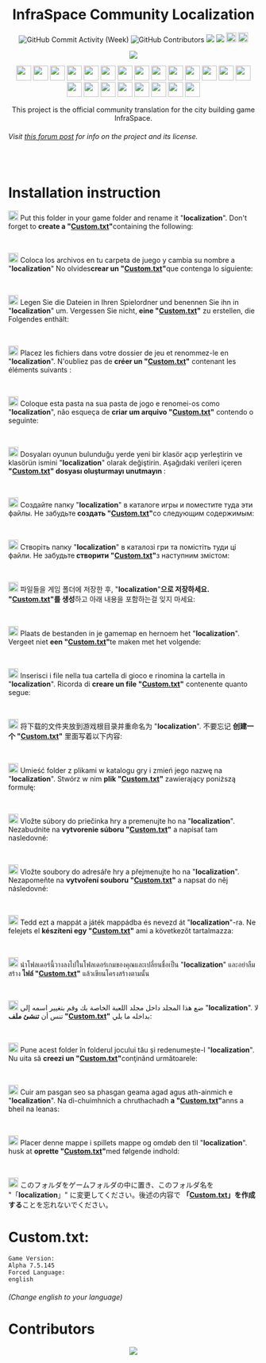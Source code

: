 <h1 align="center">InfraSpace Community Localization</h1>

<p align="center">
  <img alt="GitHub Commit Activity (Week)" src="https://img.shields.io/github/commit-activity/w/Ponzel/InfraSpaceLocalization" />
  <img alt="GitHub Contributors" src="https://img.shields.io/github/contributors/Ponzel/InfraSpaceLocalization" />
  <img src="https://img.shields.io/github/forks/Ponzel/InfraSpaceLocalization"/>
<img src="https://img.shields.io/github/stars/Ponzel/InfraSpaceLocalization"/> 
  <a href="https://discord.com/invite/xVy8Y4P"><img height="20px"src="https://img.shields.io/badge/Discord-7289DA?style=for-the-badge&logo=discord&logoColor=white"></a> <a href="https://store.steampowered.com/app/1511460/InfraSpace/">
  <img height="20px"src="https://img.shields.io/badge/Steam-000000?style=for-the-badge&logo=steam&logoColor=white"></a></p>


<p align="center"><img src="https://cdn.cloudflare.steamstatic.com/steam/apps/1511460/header.jpg?t=1654292964"></p>
<p align="center">
  <img width="30" src="https://upload.wikimedia.org/wikipedia/commons/thumb/3/30/Flag_of_the_United_Kingdom_%283-2_aspect_ratio%29.svg/800px-Flag_of_the_United_Kingdom_%283-2_aspect_ratio%29.svg.png?20121229004425">
  <img width="30" src="https://github.com/csmoore/country-flag-icons/blob/master/country-flags-4x3-png/es.png">
  <img width="30" src="https://github.com/csmoore/country-flag-icons/blob/master/country-flags-4x3-png/de.png">
  <img width="30" src="https://github.com/csmoore/country-flag-icons/blob/master/country-flags-4x3-png/fr.png">
  <img width="30" src="https://github.com/csmoore/country-flag-icons/blob/master/country-flags-4x3-png/pt.png">
  <img width="30" src="https://github.com/csmoore/country-flag-icons/blob/master/country-flags-4x3-png/tr.png">
  <img width="30" src="https://github.com/csmoore/country-flag-icons/blob/master/country-flags-4x3-png/ru.png">
  <img width="30" src="https://github.com/csmoore/country-flag-icons/blob/master/country-flags-4x3-png/ua.png">
  <img width="30" src="https://github.com/csmoore/country-flag-icons/blob/master/country-flags-4x3-png/kr.png">
  <img width="30" src="https://github.com/csmoore/country-flag-icons/blob/master/country-flags-4x3-png/nl.png">
  <img width="30" src="https://github.com/csmoore/country-flag-icons/blob/master/country-flags-4x3-png/it.png">
  <img width="30" src="https://github.com/csmoore/country-flag-icons/blob/master/country-flags-4x3-png/cn.png">
  <img width="30" src="https://github.com/csmoore/country-flag-icons/blob/master/country-flags-4x3-png/pl.png">
  <img width="30" src="https://github.com/csmoore/country-flag-icons/blob/master/country-flags-4x3-png/sk.png">
  <img width="30" src="https://github.com/csmoore/country-flag-icons/blob/master/country-flags-4x3-png/cz.png">
  <img width="30" src="https://github.com/csmoore/country-flag-icons/blob/master/country-flags-4x3-png/hu.png">
  <img width="30" src="https://github.com/csmoore/country-flag-icons/blob/master/country-flags-4x3-png/th.png">
  <img width="30" src="https://github.com/csmoore/country-flag-icons/blob/master/country-flags-4x3-png/ar.png">
  <img width="30" src="https://github.com/csmoore/country-flag-icons/blob/master/country-flags-4x3-png/ro.png">
  <img width="30" src="https://github.com/csmoore/country-flag-icons/blob/master/country-flags-4x3-png/gd.png">
  <img width="30" src="https://github.com/csmoore/country-flag-icons/blob/master/country-flags-4x3-png/dm.png">
  <img width="30" src="https://github.com/csmoore/country-flag-icons/blob/master/country-flags-4x3-png/jp.png">
</p>




<center>This project is the official community translation for the city building game InfraSpace.</center>

###### Visit [this forum post](https://forum.dionicsoftware.com/t/how-to-help-translating-infraspace/1630) for info on the project and its license.

<br>

# Installation instruction

<p><img width="20" src="https://camo.githubusercontent.com/577dd7224762ca165831c0ff33e574756fef82b6e5bb3a7c9d32f7d806b753b4/68747470733a2f2f75706c6f61642e77696b696d656469612e6f72672f77696b6970656469612f636f6d6d6f6e732f7468756d622f332f33302f466c61675f6f665f7468655f556e697465645f4b696e67646f6d5f253238332d325f6173706563745f726174696f2532392e7376672f38303070782d466c61675f6f665f7468655f556e697465645f4b696e67646f6d5f253238332d325f6173706563745f726174696f2532392e7376672e706e673f3230313231323239303034343235"> Put this folder in your game folder and rename it "<b>localization</b>". Don't forget to <b>create a "<a href="#customtxt">Custom.txt</a>"</b>containing the following:</p> 
<br>
<p><img width="20" src="https://github.com/csmoore/country-flag-icons/blob/master/country-flags-4x3-png/es.png"> Coloca los archivos en tu carpeta de juego y cambia su nombre a "<b>localization</b>" No olvides<b>crear un "<a href="#customtxt">Custom.txt</a>"</b>que contenga lo siguiente:</p> 
<br>
<p><img width="20" src="https://github.com/csmoore/country-flag-icons/blob/master/country-flags-4x3-png/de.png"> Legen Sie die Dateien in Ihren Spielordner und benennen Sie ihn in "<b>localization</b>" um. Vergessen Sie nicht, <b>eine "<a href="#customtxt">Custom.txt</a>"</b> zu erstellen, die Folgendes enthält:</p> 
<br>
<p><img width="20" src="https://github.com/csmoore/country-flag-icons/blob/master/country-flags-4x3-png/fr.png"> Placez les fichiers dans votre dossier de jeu et renommez-le en "<b>localization</b>". N'oubliez pas de <b>créer un "<a href="#customtxt">Custom.txt</a>"</b> contenant les éléments suivants :</p> 
<br>
<p><img width="20" src="https://github.com/csmoore/country-flag-icons/blob/master/country-flags-4x3-png/pt.png"> Coloque esta pasta na sua pasta de jogo e renomei-os como "<b>localization</b>", não esqueça de <b>criar um arquivo "<a href="#customtxt">Custom.txt</a>"</b> contendo o seguinte:</p> 
<br>
<p><img width="20" src="https://github.com/csmoore/country-flag-icons/blob/master/country-flags-4x3-png/tr.png"> Dosyaları oyunun bulunduğu yerde yeni bir klasör açıp yerleştirin ve klasörün ismini "<b>localization</b>" olarak değiştirin. Aşağıdaki verileri içeren <b>"<a href="#customtxt">Custom.txt</a>" dosyası oluşturmayı unutmayın </b>:</p> 
<br>
<p><img width="20" src="https://github.com/csmoore/country-flag-icons/blob/master/country-flags-4x3-png/ro.png"> Создайте папку "<b>localization</b>" в каталоге игры и поместите туда эти файлы. Не забудьте<b> создать "<a href="#customtxt">Custom.txt</a>"</b>со следующим содержимым:</p> 
<br>
<p><img width="20" src="https://github.com/csmoore/country-flag-icons/blob/master/country-flags-4x3-png/ua.png"> Cтворіть папку "<b>localization</b>" в каталозі гри та помістіть туди ці файли. Не забудьте<b> створити "<a href="#customtxt">Custom.txt</a>"</b>з наступним змістом:</p> 
<br>
<p><img width="20" src="https://github.com/csmoore/country-flag-icons/blob/master/country-flags-4x3-png/ko.png"> 파일들을 게임 폴더에 저장한 후, "<b>localization</b>"<b>으로 저장하세요. "<a href="#customtxt">Custom.txt</a>"를 생성</b>하고 아래 내용을 포함하는걸 잊지 마세요:</p> 
<br>
<p><img width="20" src="https://github.com/csmoore/country-flag-icons/blob/master/country-flags-4x3-png/nl.png"> Plaats de bestanden in je gamemap en hernoem het "<b>localization</b>". Vergeet niet <b> een "<a href="#customtxt">Custom.txt</a>"</b>te maken met het volgende:</p> 
<br>
<p><img width="20" src="https://github.com/csmoore/country-flag-icons/blob/master/country-flags-4x3-png/it.png"> Inserisci i file nella tua cartella di gioco e rinomina la cartella in "<b>localization</b>". Ricorda di  <b>creare un file "<a href="#customtxt">Custom.txt</a>"</b> contenente quanto segue:</p> 
<br>
<p><img width="20" src="https://github.com/csmoore/country-flag-icons/blob/master/country-flags-4x3-png/cn.png"> 将下载的文件夹放到游戏根目录并重命名为 "<b>localization</b>". 不要忘记 <b>创建一个 "<a href="#customtxt">Custom.txt</a>"</b> 里面写着以下内容:</p> 
<br>
<p><img width="20" src="https://github.com/csmoore/country-flag-icons/blob/master/country-flags-4x3-png/pl.png"> Umieść folder z plikami w katalogu gry i zmień jego nazwę na "<b>localization</b>". Stwórz w nim <b>plik "<a href="#customtxt">Custom.txt</a>"</b> zawierający poniższą formułę:</p> 
<br>
<p><img width="20" src="https://github.com/csmoore/country-flag-icons/blob/master/country-flags-4x3-png/sk.png"> Vložte súbory do priečinka hry a premenujte ho na "<b>localization</b>". Nezabudnite na <b>vytvorenie súboru "<a href="#customtxt">Custom.txt</a>"</b> a napísať tam nasledovné:</p> 
<br>
<p><img width="20" src="https://github.com/csmoore/country-flag-icons/blob/master/country-flags-4x3-png/cz.png"> Vložte soubory do adresáře hry a přejmenujte ho na "<b>localization</b>". Nezapomeňte na <b>vytvoření souboru "<a href="#customtxt">Custom.txt</a>"</b> a napsat do něj následovné:</p> 
<br>
<p><img width="20" src="https://github.com/csmoore/country-flag-icons/blob/master/country-flags-4x3-png/hu.png"> Tedd ezt a mappát a játék mappádba és nevezd át "<b>localization</b>"-ra. Ne felejets el <b>készíteni egy "<a href="#customtxt">Custom.txt</a>"</b> ami a következőt tartalmazza: </p> 
<br>
<p><img width="20" src="https://github.com/csmoore/country-flag-icons/blob/master/country-flags-4x3-png/th.png"> นำโฟลเดอร์นี้วางลงไปในโฟลเดอร์เกมของคุณและเปลี่ยนชื่อเป็น "<b>localization</b>" และอย่าลืมสร้าง <b>ไฟล์ "<a href="#customtxt">Custom.txt</a>"</b> แล้วเขียนโครงสร้างตามนั้น  </p> 
<br>
<p><img width="20" src="https://github.com/csmoore/country-flag-icons/blob/master/country-flags-4x3-png/ar.png"> ضع هذا المجلد داخل مجلد اللعبة الخاصة بك وقم بتغيير اسمه إلى "<b>localization</b>". لا تنس أن <b> تنشئ ملف "<a href="#customtxt">Custom.txt</a>"</b> بداخله ما يلي: </p>
<br>
<p><img width="20" src="https://github.com/csmoore/country-flag-icons/blob/master/country-flags-4x3-png/ro.png"> Pune acest folder în folderul jocului tău și redenumește-l "<b>localization</b>". Nu uita să <b>creezi un "<a href="#customtxt">Custom.txt</a>"</b>conţinând următoarele: </p>
<br>
<p><img width="20" src="https://github.com/csmoore/country-flag-icons/blob/master/country-flags-4x3-png/gd.png"> Cuir am pasgan seo sa phasgan geama agad agus ath-ainmich e "<b>localization</b>". Na dì-chuimhnich a chruthachadh <b>a "<a href="#customtxt">Custom.txt</a>"</b>anns a bheil na leanas: </p>
<br>
<p><img width="20" src="https://github.com/csmoore/country-flag-icons/blob/master/country-flags-4x3-png/dk.png"> Placer denne mappe i spillets mappe og omdøb den til "<b>localization</b>". husk at <b>oprette "<a href="#customtxt">Custom.txt</a>"</b>med følgende indhold: </p>
<br>
<p><img width="20" src="https://github.com/csmoore/country-flag-icons/blob/master/country-flags-4x3-png/jp.png"> このフォルダをゲームフォルダの中に置き、このフォルダ名を "「<b>localization</b>」" に変更してください。後述の内容で <b>「<a href="#customtxt">Custom.txt</a>」を作成する</b>ことを忘れないでください。</p>

# Custom.txt:
```
Game Version:
Alpha 7.5.145
Forced Language:
english
```
###### _(Change english to your language)_

# Contributors
<p align="center" >
<a href="https://github.com/Ponzel/InfraSpaceLocalization/graphs/contributors">
  <img src="https://contrib.rocks/image?repo=Ponzel/InfraSpaceLocalization"  />
</a>
